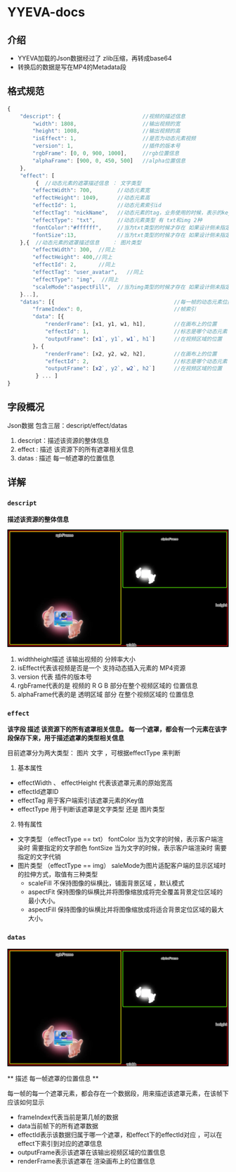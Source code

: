 # YYEVA-docs
## 介绍

* YYEVA加载的Json数据经过了 zlib压缩，再转成base64
* 转换后的数据是写在MP4的Metadata段

## 格式规范

```js
{
	"descript": {                          //视频的描述信息
		"width": 1808,                     //输出视频的宽
		"height": 1008,                    //输出视频的高
		"isEffect": 1,                     //是否为动态元素视频
		"version": 1,                      //插件的版本号
		"rgbFrame": [0, 0, 900, 1000],     //rgb位置信息
		"alphaFrame": [900, 0, 450, 500]   //alpha位置信息
	},
	"effect": [
         {  //动态元素的遮罩描述信息 ： 文字类型
		"effectWidth": 700,        //动态元素宽
		"effectHeight": 1049,      //动态元素高
		"effectId": 1,             //动态元素索引id
		"effectTag": "nickName",   //动态元素的tag，业务使用的时候，表示的key
		"effectType": "txt",       //动态元素类型 有 txt和img 2种
        "fontColor":"#ffffff",     //当为txt类型的时候才存在 如果设计侧未指定，由渲染端自行指定默认值
        "fontSize":13,             //当为txt类型的时候才存在 如果设计侧未指定，由渲染端自行指定默认值
	},{  //动态元素的遮罩描述信息    ： 图片类型
        "effectWidth": 300,  //同上
        "effectHeight": 400,//同上
        "effectId": 2,       //同上
        "effectTag": "user_avatar",   //同上
        "effectType": "img",  //同上
        "scaleMode":"aspectFill",  //当为img类型的时候才存在 如果设计侧未指定，由渲染端自行指定默认值
    }...],
	"datas": [{                                      //每一帧的动态元素位置信息
		"frameIndex": 0,                             //帧索引
		"data": [{       
			"renderFrame": [x1, y1, w1, h1],         //在画布上的位置
			"effectId": 1,                           //标志是哪个动态元素
			"outputFrame": [x1`, y1`, w1`, h1`]      //在视频区域的位置
		}，{       
            "renderFrame": [x2, y2, w2, h2],         //在画布上的位置
            "effectId": 2,                           //标志是哪个动态元素
            "outputFrame": [x2`, y2`, w2`, h2`]      //在视频区域的位置
         } ... ]
}
```


## 字段概况

Json数据 包含三层：descript/effect/datas

1.  descript：描述该资源的整体信息
2.  effect  :  描述 该资源下的所有遮罩相关信息
3.   datas   : 描述 每一帧遮罩的位置信息

## 详解

### `descript`

**描述该资源的整体信息**

![image](./img/descript.png)

1.  widthheight描述 该输出视频的 分辨率大小
2.  isEffect代表该视频是否是一个 支持动态插入元素的 MP4资源
3.  version 代表 插件的版本号
4.   rgbFrame代表的是 视频的 R G B  部分在整个视频区域的 位置信息
5.  alphaFrame代表的是 透明区域 部分 在整个视频区域的 位置信息


### `effect`

**该字段 描述 该资源下的所有遮罩相关信息。 每一个遮罩，都会有一个元素在该字段保存下来，用于描述遮罩的类型相关信息**

目前遮罩分为两大类型： 图片  文字 ，可根据effectType 来判断
   
1. 基本属性
* effectWidth 、 effectHeight 代表该遮罩元素的原始宽高
* effectId遮罩ID
* effectTag 用于客户端索引该遮罩元素的Key值
* effectType  用于判断该遮罩是文字类型 还是 图片类型

2. 特有属性
  * 文字类型 （effectType == txt）
        fontColor  当为文字的时候，表示客户端渲染时 需要指定的文字颜色
        fontSize   当为文字的时候，表示客户端渲染时 需要指定的文字代销
  * 图片类型 （effectType ==  img）
          saleMode为图片适配客户端的显示区域时的拉伸方式，取值有三种类型 
     * scaleFill 不保持图像的纵横比，铺面背景区域 ，默认模式
     * aspectFit 保持图像的纵横比并将图像缩放成将完全覆盖背景定位区域的最小大小。
     * aspectFill 保持图像的纵横比并将图像缩放成将适合背景定位区域的最大大小。

### `datas`

![image](./img/descript.png)

** 描述 每一帧遮罩的位置信息 ** 

  每一帧的每一个遮罩元素，都会存在一个数据段，用来描述该遮罩元素，在该帧下应该如何显示
   * frameIndex代表当前是第几帧的数据
   * data当前帧下的所有遮罩数据
   * effectId表示该数据归属于哪一个遮罩，和effect下的effectId对应 ，可以在 effect下索引到对应的遮罩信息
   * outputFrame表示该遮罩在该输出视频区域的位置信息
   * renderFrame表示该遮罩在 渲染画布上的位置信息

 
 



